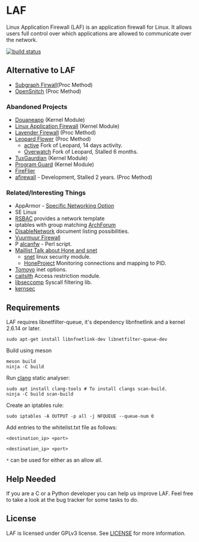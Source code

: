 LAF
===

Linux Application Firewall (LAF) is an application firewall for Linux. It allows users full control over which applications are allowed to communicate over the network.

[![build status](https://gitlab.com/matrix-ac/LAF/badges/master/build.svg)](https://gitlab.com/matrix-ac/LAF/commits/master)

## Alternative to LAF
- [Subgraph Firwall](https://github.com/subgraph/fw-daemon)(Proc Method)
- [OpenSnitch](https://github.com/evilsocket/opensnitch) (Proc Method)

### Abandoned Projects
- [Douaneapp](http://douaneapp.com/) (Kernel Module)
- [Linux Application Firewall](https://github.com/sha0coder/Linux-Application-Firewall) (Kernel Module)
- [Lavender Firewall](http://sourceforge.net/projects/lavenderfw) (Proc Method)
- [Leopard Flower](http://sourceforge.net/projects/leopardflower/) (Proc Method)
  - [active](https://github.com/andreizilla/leopard-flower-firewall) Fork of Leopard, 14 days activity.
  - [Overwatch](https://github.com/ethanwilloner/Overwatch) Fork of Leopard, Stalled 6 months.
- [TuxGaurdian](http://tuxguardian.sourceforge.net/) (Kernel Module)
- [Program Guard](http://pgrd.sourceforge.net/) (Kernel Module)
- [FireFlier](http://fireflier.sourceforge.net/index.html)
- [afirewall](https://github.com/jkaessens/afirewall) - Development, Stalled 2 years. (Proc Method)

### Related/Interesting Things
- AppArmor - [Specific Networking Option](http://wiki.apparmor.net/index.php/AppArmor_Core_Policy_Reference#Network_rules)
- SE Linux
- [RSBAC](http://www.rsbac.org/documentation/administration_examples/network_access_control?s=nettemp) provides a network template  
- iptables with group matching [ArchForum](https://bbs.archlinux.org/viewtopic.php?pid=1265910#p1265910)
- [DisableNetwork](http://cr.yp.to/unix/disablenetwork.html) document listing possibilities.
- [Vuurmuur Firewall](http://www.vuurmuur.org/trac/)
- P [alcanfw](https://github.com/gamelinux/alcanfw) - Perl script.
- [Maillist Talk about Hone and snet](http://marc.info/?t=140685618600001&r=1&w=2)
  - [snet](https://lkml.org/lkml/2011/5/5/132) linux security module.
  - [HoneProject](https://github.com/HoneProject/Linux-Sensor) Monitoring connections and mapping to PID.
- [Tomoyo](http://tomoyo.sourceforge.jp/2.5/policy-specification/domain-policy-syntax.html.en#network_inet) inet options.
- [caitsith](http://caitsith.sourceforge.jp/) Access restriction module.
- [libseccomp](http://sourceforge.net/projects/libseccomp/) Syscall filtering lib.
- [kernsec](http://kernsec.org/wiki/index.php/Projects)

## Requirements

LAF requires libnetfilter-queue, it's dependency libnfnetlink and a kernel 2.6.14 or later.

	sudo apt-get install libnfnetlink-dev libnetfilter-queue-dev

Build using meson

	meson build
	ninja -C build

Run [clang](http://clang-analyzer.llvm.org/scan-build.html) static analyser: 

	sudo apt install clang-tools # To install clangs scan-build.
	ninja -C build scan-build

Create an iptables rule:

	sudo iptables -A OUTPUT -p all -j NFQUEUE --queue-num 0

Add entries to the whitelist.txt file as follows:

``<destination_ip> <port>``

``<destination_ip> <port>``

`*` can be used for either as an allow all.

## Help Needed

If you are a C or a Python developer you can help us improve LAF. Feel free to take a look at the bug tracker for some tasks to do.

## License

LAF is licensed under GPLv3 license. See [LICENSE](src/LICENSE) for more information.
